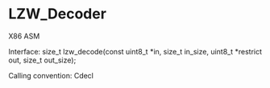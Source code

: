 # LZW_Decoder
X86 ASM

Interface: size_t lzw_decode(const uint8_t *in, size_t in_size, uint8_t *restrict out, size_t out_size);

Calling convention: Cdecl
